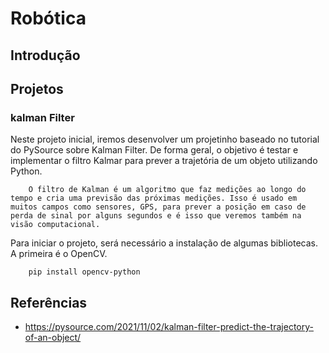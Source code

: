 # Robótica

## Introdução

## Projetos
### kalman Filter
Neste projeto inicial, iremos desenvolver um projetinho baseado no tutorial do PySource sobre Kalman Filter. De forma geral, o objetivo é testar e implementar o filtro Kalmar para prever a trajetória de um objeto utilizando Python.

```
    O filtro de Kalman é um algoritmo que faz medições ao longo do tempo e cria uma previsão das próximas medições. Isso é usado em muitos campos como sensores, GPS, para prever a posição em caso de perda de sinal por alguns segundos e é isso que veremos também na visão computacional.
```

Para iniciar o projeto, será necessário a instalação de algumas bibliotecas. A primeira é o OpenCV.
```
    pip install opencv-python
```


## Referências
- https://pysource.com/2021/11/02/kalman-filter-predict-the-trajectory-of-an-object/